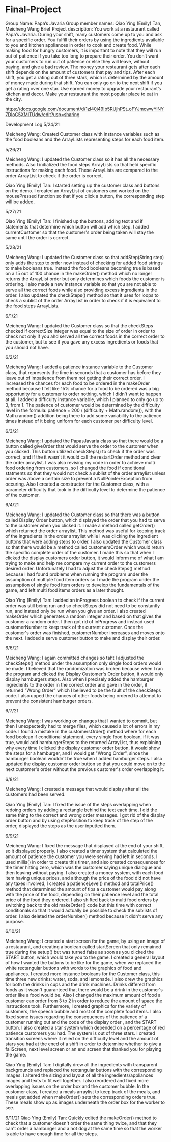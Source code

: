 # Final-Project
Group Name: Papa’s Javaria
Group member names: Qiao Ying (Emily) Tan, Meicheng Wang
Brief Project description:
You work at a restaurant called Papa’s Javaria. During your shift, many customers come up to you and ask for a specific order. You fulfill their orders by using the ingredients available to you and kitchen appliances in order to cook and create food. While making food for hungry customers, it is important to note that they will run out of patience if you take too long to prepare their order. You don’t want your customers to run out of patience or else they will leave, without paying, and give a bad review. The money your restaurant gets after each shift depends on the amount of customers that pay and tips. After each shift, you get a rating out of three stars, which is determined by the amount of money made during that shift. You can only go on to the next shift if you get a rating over one star. Use earned money to upgrade your restaurant’s kitchen and decor. Make your restaurant the most popular place to eat in the city.

https://docs.google.com/document/d/1zl40j49Ib5RUjhPSt_oFYJmowwYiNY7DIoC5XMlTUdw/edit?usp=sharing

Development Log
5/24/21

Meicheng Wang: Created Customer class with instance variables such as the food booleans and the ArrayLists representing steps for each food item.

5/26/21

Meicheng Wang: I updated the Customer class so it has all the necessary methods. Also I initialized the food steps ArrayLists so that held specific instructions for making each food. These ArrayLists are compared to the order ArrayList to check if the order is correct.

Qiao Ying (Emily) Tan: I started setting up the customer class and buttons on the demo. I created an ArrayList of customers and worked on the mousePressed function so that if you click a button, the corresponding step will be added.

5/27/21

Qiao Ying (Emily) Tan: I finished up the buttons, adding text and if statements that determine which button will add which step. I added currentCustomer so that the customer's order being taken will stay the same until the order is correct.

5/28/21

Meicheng Wang: I updated the Customer class so that addStep(String step) only adds the step to order now instead of checking for added food strings to make booleans true. Instead the food booleans becoming true is based on a 15 out of 100 chance in the makeOrder() method which no longer returns the ArrayList order but only determines which foods the customer is ordering. I also made a new instance variable so that you are not able to serve all the correct foods while also providing excess ingredients in the order. I also updated the checkSteps() method so that it uses for loops to check a sublist of the order ArrayList in order to check if it is equivalent to the food steps ArrayLists.

6/1/21

Meicheng Wang: I updated the Customer class so that the checkSteps checked if correctSize integer was equal to the size of order in order to check not only if you ahd served all the correct foods in the correct order to the customer, but to see if you gave any excess ingredients or foods that you should not have.

6/2/21

Meicheng Wang: I added a patience instance variable to the Customer class, that represents the time in seconds that a customer has before they leave out of impatience from them not getting their correct order. I increased the chances for each food to be ordered in the makeOrder method because I felt like 15% chance for a food to be ordered was a big opportunity for a customer to order nothing, which I didn't want to happen at all. I added a difficulty instance variable, which I planned to only go up to 3, from 1. The patience of customer would be determined by the difficulty level in the formula: patience = 200 / (difficulty + Math.random()), with the Math.random() addition being there to add some variability to the patience times instead of it being uniform for each customer per difficulty level.

6/3/21

Meicheng Wang: I updated the PapasJavaria class so that there would be a button called giveOrder that would serve the order to the customer when you clicked. This button utilized checkSteps() to check if the order was correct, and if the it wasn't it would call the restartOrder method and clear the order arraylist. I was also revising my code in order to achieve multi food ordering from customers, so I changed the food if conditional statments so that they would not check a sublist of the order arraylist unless order was above a certain size to prevent a NullPointerException from occuring. Also I created a constructor for the Customer class, with a parameter difficulty that took in the difficulty level to determine the patience of the customer.

6/4/21

Meicheng Wang: I updated the Customer class so that there was a button called Display Order button, which displayed the order that you had to serve to the customer when you clicked it. I made a method called getOrder() which returned the order arraylist. This method was useful for keeping track of the ingredients in the order arraylist while I was clicking the ingredient buttons that were adding steps to order. I also updated the Customer class so that there would be a method called customersOrder which would return the specific complete order of the customer. I made this so that when I clicked the display customers order button, it would inform me of what I am trying to make and help me compare my current order to the customers desired order. Unfortunately I had to adjust the checkSteps() method because I had found problems when running the program under the assumption of multiple food item orders so I made the program under the assumption of single food item orders to develop the fundamentals of the game, and left multi food items orders as a later thought.

Qiao Ying (Emily) Tan: I added an inProgress boolean to check if the current order was still being run and so checkSteps did not need to be constantly run, and instead only be run when you give an order. I also created makeOrder which generates a random integer and based on that gives the customer a random order. I then got rid of inProgress and instead used customerNumber to keep track of the current customer. Once the customer's order was finished, customerNumber increases and moves onto the next. I added a serve customer button to make and display their order.

6/6/21

Meicheng Wang: I again committed changes so taht I adjusted the checkSteps() method under the assumption only single food orders would be made. I believed that the randomization was broken because when I ran the program and clicked the Display Customer's Order button, it would only display hamburgers steps. Also when I precisely added the hamburger ingredients to the order in the correct order and gave in the order, it returned "Wrong Order" which I believed to be the fault of the checkSteps code. I also upped the chances of other foods being ordered to attempt to prevent the consistent hamburger orders.

6/7/21

Meicheng Wang: I was working on changes that I wanted to commit, but then I unexpectedly had to merge files, which caused a lot of errors in my code. I found a mistake in the customersOrder() method where for each food boolean if conditional statement, every single food boolean, if it was true, would add hamburgerSteps to the returned ArrayList, thus explaining why every time I clicked the display customer order button, it would show the steps for a hamburger, and I would get "Wrong Order", since the hamburger boolean wouldn't be true when I added hamburger steps. I also updated the display customer order button so that you could move on to the next customer's order without the previous customer's order overlapping it.

6/8/21

Meicheng Wang: I created a message that would display after all the customers had been served.

Qiao Ying (Emily) Tan: I fixed the issue of the steps overlapping when redoing orders by adding a rectangle behind the text each time. I did the same thing to the correct and wrong order messages. I got rid of the display order button and by using stepPosition to keep track of the step of the order, displayed the steps as the user inputted them.

6/9/21

Meicheng Wang: I fixed the message that displayed at the end of your shift, so it displayed properly. I also created a timer system that calculated the amount of patience the customer you were serving had left in seconds. I used millis() in order to create this timer, and also created consequences for the timer hitting zero, which was the customer saying unique dialogue and then leaving without paying. I also created a money system, with each food item having unique prices, and although the price of the food did not have any taxes involved, I created a patienceLevel() method and totalPrice() method that determined the amount of tips a customer would pay along with the price of the food, depending on their patience level and the total price of the food they ordered. I also shifted back to multi food orders by switching back to the old makeOrder() code but this time with correct conditionals so that it would actually be possible to check the sublists of order. I also deleted the orderNumber() method because it didn't serve any purpose.

6/10/21

Meicheng Wang: I created a start screen for the game, by using an image of a restaurant, and creating a boolean called startScreen that only remained true during the setup() but was turned false as soon as you clicked the START button, which would take you to the game. I created a general layout of how I wanted the buttons to be like for the game, when we replaced the white rectangular buttons with words to the graphics of food and appliances. I created more instance booleans for the Customer class, this time three new drinks: water, soda, and lemonade. I also drew the graphics for both the drinks in cups and the drink machines. Drinks differed from foods as it wasn't guaranteed that there would be a drink in the customer's order like a food would be. Also I changed the maximum amount of food a customer can order from 3 to 2 in order to reduce the amount of space the instructions took. Furthermore, I created graphics for the variety of customers, the speech bubble and most of the complete food items. I also fixed some issues regarding the consequences of the patience of a customer running out and the code of the display order , and the START button. I also created a star system which depended on a percentage of red patience customers you had. The system is out of three stars. I created transition screens where it relied on the difficulty level and the amount of stars you had at the ened of a shift in order to determine whether to give a failScreen,  next level screen or an end screen that thanked you for playing the game.

Qiao Ying (Emily) Tan: I digitally drew all the ingredients with transparent backgrounds and replaced the rectangular buttons with the corresponding images. I altered the sizing and layout of all the ingredients/appliances images and texts to fit well together. I also reordered and fixed more overlapping issues on the order box and the customer bubble. In the customer class, I created a meals arraylist to keep track of the meals, and meals get added when makeOrder() sets the corresponding orders true. These meals show up as images underneath the order box for the worker to see.

6/11/21
Qiao Ying (Emily) Tan: Quickly edited the makeOrder() method to check that a customer doesn't order the same thing twice, and that they can't order a hamburger and a hot dog at the same time so that the worker is able to have enough time for all the steps.
